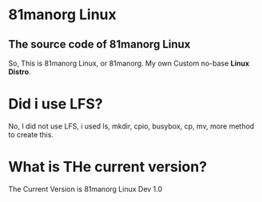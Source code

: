 # 81manorg Linux
The source code of 81manorg Linux
------------------------------------------
So, This is 81manorg Linux, or 81manorg. My own Custom no-base **Linux Distro**.

# Did i use LFS? #
No, I did not use LFS, i used ls, mkdir, cpio, busybox, cp, mv, more method to create this.

# What is THe current version? #
The Current Version is 81manorg Linux Dev 1.0

